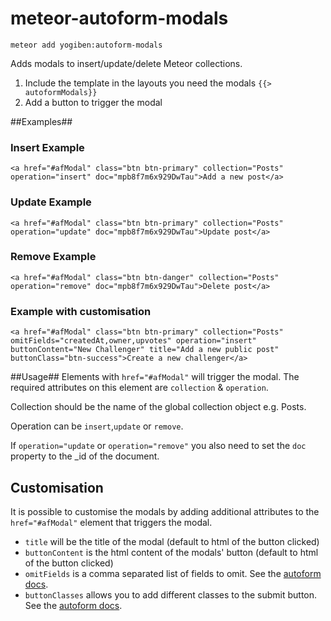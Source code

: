 meteor-autoform-modals
======================
```meteor add yogiben:autoform-modals```

Adds modals to insert/update/delete Meteor collections.

1. Include the template in the layouts you need the modals `{{> autoformModals}}`
2. Add a button to trigger the modal

##Examples##
### Insert Example ###
```
<a href="#afModal" class="btn btn-primary" collection="Posts" operation="insert" doc="mpb8f7m6x929DwTau">Add a new post</a>
```
### Update Example ###
```
<a href="#afModal" class="btn btn-primary" collection="Posts" operation="update" doc="mpb8f7m6x929DwTau">Update post</a>
```
### Remove Example ###
```
<a href="#afModal" class="btn btn-danger" collection="Posts" operation="remove" doc="mpb8f7m6x929DwTau">Delete post</a>
```
### Example with customisation ###
```
<a href="#afModal" class="btn btn-primary" collection="Posts" omitFields="createdAt,owner,upvotes" operation="insert" buttonContent="New Challenger" title="Add a new public post" buttonClass="btn-success">Create a new challenger</a>
```
##Usage##
Elements with ```href="#afModal"``` will trigger the modal.
The required attributes on this element are ``collection`` & ``operation``.

Collection should be the name of the global collection object e.g. Posts.

Operation can be ```insert```,```update``` or ```remove```.

If ```operation="update``` or ```operation="remove"``` you also need to set the ```doc``` property to the _id of the document.

## Customisation ##
It is possible to customise the modals by adding additional attributes to the ```href="#afModal"``` element that triggers the modal.
* ```title``` will be the title of the modal (default to html of the button clicked)
* ```buttonContent``` is the html content of the modals' button (default to html of the button clicked)
* ```omitFields``` is a comma separated list of fields to omit. See the [autoform docs](https://github.com/aldeed/meteor-autoform).
* ```buttonClasses``` allows you to add different classes to the submit button. See the [autoform docs](https://github.com/aldeed/meteor-autoform).
